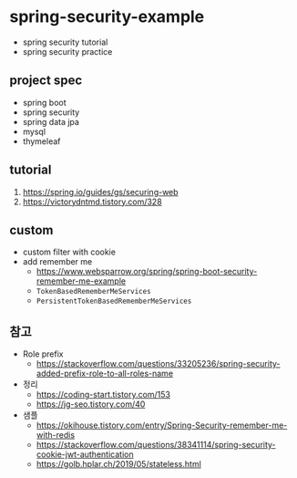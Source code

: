 # spring-security-example

* spring security tutorial
* spring security practice

## project spec

* spring boot
* spring security
* spring data jpa
* mysql
* thymeleaf

## tutorial

1. https://spring.io/guides/gs/securing-web
1. https://victorydntmd.tistory.com/328

## custom

* custom filter with cookie
* add remember me 
  * https://www.websparrow.org/spring/spring-boot-security-remember-me-example
  * `TokenBasedRememberMeServices`
  * `PersistentTokenBasedRememberMeServices`

## 참고

* Role prefix
  * https://stackoverflow.com/questions/33205236/spring-security-added-prefix-role-to-all-roles-name
* 정리
  * https://coding-start.tistory.com/153
  * https://jg-seo.tistory.com/40
* 샘플
  * https://okihouse.tistory.com/entry/Spring-Security-remember-me-with-redis
  * https://stackoverflow.com/questions/38341114/spring-security-cookie-jwt-authentication
  * https://golb.hplar.ch/2019/05/stateless.html